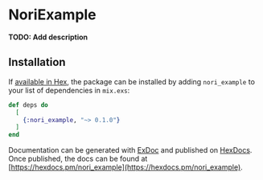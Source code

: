 # NoriExample

**TODO: Add description**

## Installation

If [available in Hex](https://hex.pm/docs/publish), the package can be installed
by adding `nori_example` to your list of dependencies in `mix.exs`:

```elixir
def deps do
  [
    {:nori_example, "~> 0.1.0"}
  ]
end
```

Documentation can be generated with [ExDoc](https://github.com/elixir-lang/ex_doc)
and published on [HexDocs](https://hexdocs.pm). Once published, the docs can
be found at [https://hexdocs.pm/nori_example](https://hexdocs.pm/nori_example).


